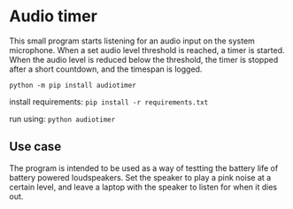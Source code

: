 # Audio timer
This small program starts listening for an audio input on the system microphone. When a set audio level threshold is reached, a timer is started. When the audio level is reduced below the threshold, the timer is stopped after a short countdown, and the timespan is logged.

`python -m pip install audiotimer`

install requirements:
`pip install -r requirements.txt`


run using: 
`python audiotimer`

## Use case
The program is intended to be used as a way of testting the battery life of battery powered loudspeakers. Set the speaker to play a pink noise at a certain level, and leave a laptop with the speaker to listen for when it dies out. 